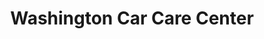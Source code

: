 ---
title: "Washington Car Care Center"
url: /old-bridge/washington-car-care-center/
shop: Autowerkstatt
---